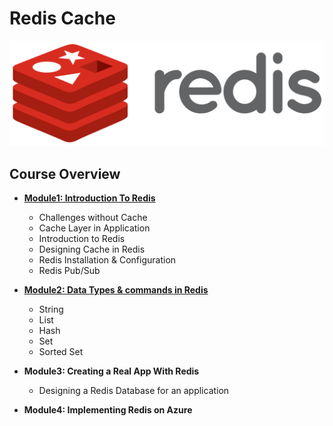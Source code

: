 # Redis Cache

 
 ![redis-logo](images/redis.png)
 
 ## Course Overview
  * **[Module1: Introduction To Redis](https://github.com/WonderTools/RedisCache/blob/master/Module1.md)**
    -	Challenges without Cache
    -	Cache Layer in Application
    -	Introduction to Redis
    -	Designing Cache in Redis
    -	Redis Installation & Configuration
    -	Redis Pub/Sub

    
  * **[Module2: Data Types & commands in Redis](https://github.com/WonderTools/RedisCache/blob/master/Module2.md)**
    * String
    * List
    * Hash
    * Set
    * Sorted Set
    
  * **Module3: Creating a Real App With Redis**
    * Designing a Redis Database for an application
    
  * **Module4: Implementing Redis on Azure**
  
    

